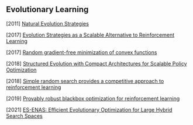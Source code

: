 ## Evolutionary Learning

[2011] [Natural Evolution Strategies](https://www.jmlr.org/papers/volume15/wierstra14a/wierstra14a.pdf)

[2017] [Evolution Strategies as a Scalable Alternative to Reinforcement Learning](https://arxiv.org/abs/1703.03864)

[2017] [Random gradient-free minimization of convex functions](https://dl.acm.org/doi/abs/10.1007/s10208-015-9296-2)

[2018] [Structured Evolution with Compact Architectures for Scalable Policy Optimization](https://arxiv.org/abs/1804.02395)

[2018] [Simple random search provides a competitive approach to reinforcement learning](https://arxiv.org/abs/1803.07055)

[2019] [Provably robust blackbox optimization for reinforcement learning](https://arxiv.org/abs/1903.02993)

[2021] [ES-ENAS: Efficient Evolutionary Optimization for Large Hybrid Search Spaces](https://arxiv.org/abs/2101.07415)